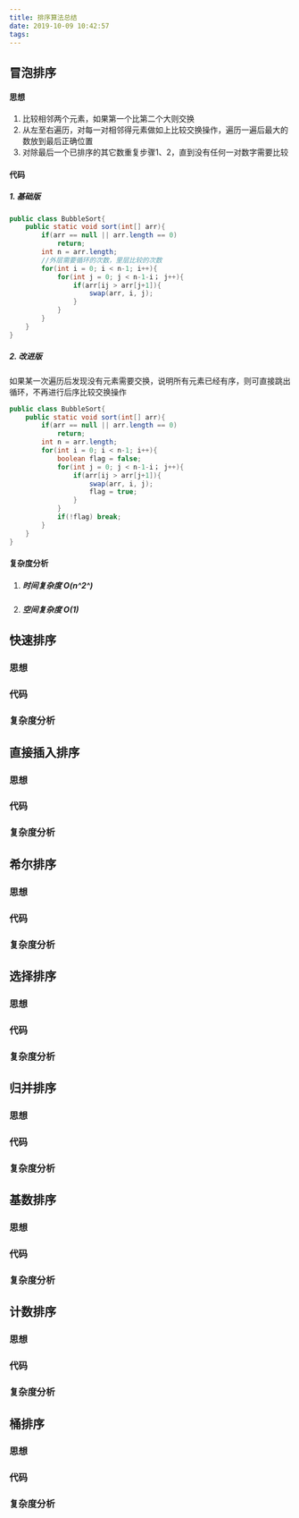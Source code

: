 ```yaml
---
title: 排序算法总结
date: 2019-10-09 10:42:57
tags:
---
```


## 冒泡排序

#### 思想

1. 比较相邻两个元素，如果第一个比第二个大则交换
2. 从左至右遍历，对每一对相邻得元素做如上比较交换操作，遍历一遍后最大的数放到最后正确位置
3. 对除最后一个已排序的其它数重复步骤1、2，直到没有任何一对数字需要比较

#### 代码

#####     1. 基础版

``` java
public class BubbleSort{
    public static void sort(int[] arr){
        if(arr == null || arr.length == 0)
            return;
        int n = arr.length;
        //外层需要循环的次数，里层比较的次数
        for(int i = 0; i < n-1; i++){
            for(int j = 0; j < n-1-i； j++){
                if(arr[ij > arr[j+1]){
                    swap(arr, i, j);
                }
            }
        }
    }
}
```

#####     2. 改进版

如果某一次遍历后发现没有元素需要交换，说明所有元素已经有序，则可直接跳出循环，不再进行后序比较交换操作

``` java
public class BubbleSort{
    public static void sort(int[] arr){
        if(arr == null || arr.length == 0)
            return;
        int n = arr.length;
        for(int i = 0; i < n-1; i++){
            boolean flag = false;
            for(int j = 0; j < n-1-i； j++){
                if(arr[ij > arr[j+1]){
                    swap(arr, i, j);
                    flag = true;
                }
            }
            if(!flag) break;
        }
    }
}
```



#### 复杂度分析

1. ##### 时间复杂度   O(n^2^)

2. ##### 空间复杂度   O(1)

## 快速排序

### 思想

### 代码

### 复杂度分析

## 直接插入排序

### 思想

### 代码

### 复杂度分析

## 希尔排序

### 思想

### 代码

### 复杂度分析

## 选择排序

### 思想

### 代码

### 复杂度分析

## 归并排序

### 思想

### 代码

### 复杂度分析

## 基数排序

### 思想

### 代码

### 复杂度分析

## 计数排序

### 思想

### 代码

### 复杂度分析

## 桶排序

### 思想

### 代码

### 复杂度分析





